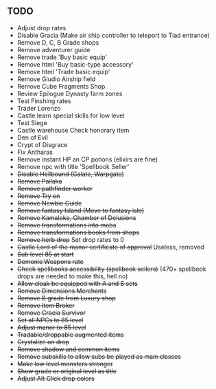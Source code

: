 ## TODO
- Adjust drop rates
- Disable Gracia (Make air ship controller to teleport to Tiad entrance)
- Remove D, C, B Grade shops
- Remove adventurer guide
- Remove trade 'Buy basic equip'
- Remove html 'Buy basic-type accessory'
- Remove html 'Trade basic equip'
- Remove Gludio Airship field
- Remove Cube Fragments Shop
- Review Epilogue Dynasty farm zones
- Test Finshing rates
- Trader Lorenzo
- Castle learn special skills for low level
- Test Siege
- Castle warehouse Check honorary item
- Den of Evil
- Crypt of Disgrace
- Fix Antharas
- Remove instant HP an CP potions (elixirs are fine)
- Remove npc with title 'Spellbook Seller'
- ~~Disable Hellbound (Galate, Warpgate)~~
- ~~Remove Pailaka~~
- ~~Remove pathfinder worker~~
- ~~Remove Try on~~
- ~~Remove Newbie Guide~~
- ~~Remove fantasy Island (Move to fantasy isle)~~
- ~~Remove Kamaloka, Chamber of Delusions~~
- ~~Remove transformations into mobs~~
- ~~Remove transformations books from shops~~
- ~~Remove herb drop~~ Set drop rates to 0
- ~~Castle Lord of the manor certificate of approval~~ Useless, removed
- ~~Sub level 85 at start~~
- ~~Demonic Weapons rate~~
- ~~Check spellbooks accessibility (spellbook sellers)~~ (470+ spellbook drops are needed to make this, hell no)
- ~~Allow cloak be equipped with A and S sets~~
- ~~Remove Dimensions Merchants~~
- ~~Remove B grade from Luxury shop~~
- ~~Remove Item Broker~~
- ~~Remove Gracia Survivor~~
- ~~Set all NPCs to 85 level~~
- ~~Adjust manor to 85 level~~
- ~~Tradable/droppable augmented items~~
- ~~Crystalize on drop~~
- ~~Remove shadow and common items~~
- ~~Remove subskills to allow subs be played as main classes~~
- ~~Make low level monsters stronger~~
- ~~Show grade or original level as title~~
- ~~Adjust Alt Click drop colors~~
